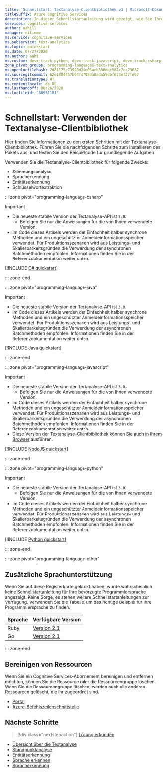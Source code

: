 ```yaml
---
title: 'Schnellstart: Textanalyse-Clientbibliothek v3 | Microsoft-Dokumentation'
titleSuffix: Azure Cognitive Services
description: In dieser Schnellstartanleitung wird gezeigt, wie Sie Ihre Anwendungen mit der Textanalyse-API von Azure Cognitive Services verbinden.
services: cognitive-services
author: aahill
manager: nitinme
ms.service: cognitive-services
ms.subservice: text-analytics
ms.topic: quickstart
ms.date: 07/27/2020
ms.author: aahi
ms.custom: devx-track-python, devx-track-javascript, devx-track-csharp
zone_pivot_groups: programming-languages-text-analytics
ms.openlocfilehash: 2d81175c73928d25c06acb396dac587c7cc73637
ms.sourcegitcommit: 62e1884457b64fd798da8ada59dbf623ef27fe97
ms.translationtype: HT
ms.contentlocale: de-DE
ms.lasthandoff: 08/26/2020
ms.locfileid: "88931181"
---
```

# <a name="quickstart-use-the-text-analytics-client-library"></a>Schnellstart: Verwenden der Textanalyse-Clientbibliothek

Hier finden Sie Informationen zu den ersten Schritten mit der Textanalyse-Clientbibliothek. Führen Sie die nachfolgenden Schritte zum Installieren des Pakets aus, und testen Sie den Beispielcode für grundlegende Aufgaben.

Verwenden Sie die Textanalyse-Clientbibliothek für folgende Zwecke:

* Stimmungsanalyse
* Spracherkennung
* Entitätserkennung
* Schlüsselwortextraktion

::: zone pivot="programming-language-csharp"

> [!IMPORTANT]
> * Die neueste stabile Version der Textanalyse-API ist `3.0`.
>    * Befolgen Sie nur die Anweisungen für die von Ihnen verwendete Version.
> * Im Code dieses Artikels werden der Einfachheit halber synchrone Methoden und ein ungeschützter Anmeldeinformationsspeicher verwendet. Für Produktionsszenarien wird aus Leistungs- und Skalierbarkeitsgründen die Verwendung der asynchronen Batchmethoden empfohlen. Informationen finden Sie in der Referenzdokumentation weiter unten.

[!INCLUDE [C# quickstart](../includes/quickstarts/csharp-sdk.md)]

::: zone-end

::: zone pivot="programming-language-java"

> [!IMPORTANT]
> * Die neueste stabile Version der Textanalyse-API ist `3.0`.
> * Im Code dieses Artikels werden der Einfachheit halber synchrone Methoden und ein ungeschützter Anmeldeinformationsspeicher verwendet. Für Produktionsszenarien wird aus Leistungs- und Skalierbarkeitsgründen die Verwendung der asynchronen Batchmethoden empfohlen. Informationen finden Sie in der Referenzdokumentation weiter unten.

[!INCLUDE [Java quickstart](../includes/quickstarts/java-sdk.md)]

::: zone-end

::: zone pivot="programming-language-javascript"

> [!IMPORTANT]
> * Die neueste stabile Version der Textanalyse-API ist `3.0`.
>    * Befolgen Sie nur die Anweisungen für die von Ihnen verwendete Version.
> * Im Code dieses Artikels werden der Einfachheit halber synchrone Methoden und ein ungeschützter Anmeldeinformationsspeicher verwendet. Für Produktionsszenarien wird aus Leistungs- und Skalierbarkeitsgründen die Verwendung der asynchronen Batchmethoden empfohlen. Informationen finden Sie in der Referenzdokumentation weiter unten.
> * Diese Version der Textanalyse-Clientbibliothek können Sie auch [in Ihrem Browser](https://github.com/Azure/azure-sdk-for-js/blob/master/documentation/Bundling.md) ausführen.

[!INCLUDE [NodeJS quickstart](../includes/quickstarts/nodejs-sdk.md)]

::: zone-end

::: zone pivot="programming-language-python"

> [!IMPORTANT]
> * Die neueste stabile Version der Textanalyse-API ist `3.0`.
>    * Befolgen Sie nur die Anweisungen für die von Ihnen verwendete Version.
> * Im Code dieses Artikels werden der Einfachheit halber synchrone Methoden und ein ungeschützter Anmeldeinformationsspeicher verwendet. Für Produktionsszenarien wird aus Leistungs- und Skalierbarkeitsgründen die Verwendung der asynchronen Batchmethoden empfohlen. Informationen finden Sie in der Referenzdokumentation weiter unten. 

[!INCLUDE [Python quickstart](../includes/quickstarts/python-sdk.md)]

::: zone-end

::: zone pivot="programming-language-other"

## <a name="additional-language-support"></a>Zusätzliche Sprachunterstützung

Wenn Sie auf diese Registerkarte geklickt haben, wurde wahrscheinlich keine Schnellstartanleitung für Ihre bevorzugte Programmiersprache angezeigt. Keine Sorge, es stehen weitere Schnellstartanleitungen zur Verfügung. Verwenden Sie die Tabelle, um das richtige Beispiel für Ihre Programmiersprache zu finden.

| Sprache | Verfügbare Version | 
|----------|------------------------|
| Ruby     | [Version 2.1](ruby-sdk.md) | 
| Go       | [Version 2.1](go-sdk.md) | 

::: zone-end

## <a name="clean-up-resources"></a>Bereinigen von Ressourcen

Wenn Sie ein Cognitive Services-Abonnement bereinigen und entfernen möchten, können Sie die Ressource oder die Ressourcengruppe löschen. Wenn Sie die Ressourcengruppe löschen, werden auch alle anderen Ressourcen gelöscht, die ihr zugeordnet sind.

* [Portal](../../cognitive-services-apis-create-account.md#clean-up-resources)
* [Azure-Befehlszeilenschnittstelle](../../cognitive-services-apis-create-account-cli.md#clean-up-resources)

## <a name="next-steps"></a>Nächste Schritte

> [!div class="nextstepaction"]
> [Lösung erkunden](../text-analytics-user-scenarios.md#analyze-recorded-inbound-customer-calls)

* [Übersicht über die Textanalyse](../overview.md)
* [Standpunktanalyse](../how-tos/text-analytics-how-to-sentiment-analysis.md)
* [Entitätserkennung](../how-tos/text-analytics-how-to-entity-linking.md)
* [Sprache erkennen](../how-tos/text-analytics-how-to-keyword-extraction.md)
* [Spracherkennung](../how-tos/text-analytics-how-to-language-detection.md)
